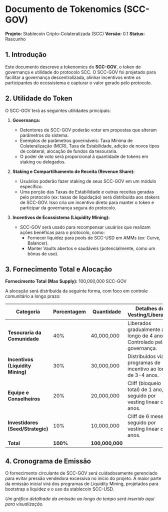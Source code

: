 # Documento de Tokenomics (SCC-GOV)

**Projeto:** Stablecoin Cripto-Colateralizada (SCC)
**Versão:** 0.1
**Status:** Rascunho

## 1. Introdução

Este documento descreve a tokenomics do **SCC-GOV**, o token de governança e utilidade do protocolo SCC. O SCC-GOV foi projetado para facilitar a governança descentralizada, alinhar incentivos entre os participantes do ecossistema e capturar o valor gerado pelo protocolo.

## 2. Utilidade do Token

O SCC-GOV terá as seguintes utilidades principais:

1.  **Governança:**
    - Detentores de SCC-GOV poderão votar em propostas que alteram parâmetros do sistema.
    - Exemplos de parâmetros governáveis: Taxa Mínima de Colateralização (MCR), Taxa de Estabilidade, adição de novos tipos de colateral, alocação de fundos da tesouraria.
    - O poder de voto será proporcional à quantidade de tokens em staking ou delegados.

2.  **Staking e Compartilhamento de Receita (Revenue Share):**
    - Usuários poderão fazer staking de seus SCC-GOV em um módulo específico.
    - Uma porção das Taxas de Estabilidade e outras receitas geradas pelo protocolo (ex: taxas de liquidação) será distribuída aos stakers de SCC-GOV. Isso cria um incentivo direto para manter o token e participar da governança segura do protocolo.

3.  **Incentivos de Ecossistema (Liquidity Mining):**
    - SCC-GOV será usado para recompensar usuários que realizam ações benéficas para o protocolo, como:
        - Fornecer liquidez para pools de SCC-USD em AMMs (ex: Curve, Balancer).
        - Manter Vaults abertos e saudáveis (potencialmente, como um bônus de uso).

## 3. Fornecimento Total e Alocação

**Fornecimento Total (Max Supply):** 100,000,000 SCC-GOV

A alocação será distribuída da seguinte forma, com foco em controle comunitário a longo prazo:

| Categoria                 | Porcentagem | Quantidade      | Detalhes de Vesting/Liberação                               | Propósito                                                 |
| ------------------------- | ----------- | --------------- | ----------------------------------------------------------- | --------------------------------------------------------- |
| **Tesouraria da Comunidade**  | 40%         | 40,000,000      | Liberados gradualmente ao longo de 4 anos. Controlado pela governança. | Financiar o desenvolvimento futuro, grants, parcerias.     |
| **Incentivos (Liquidity Mining)** | 30%         | 30,000,000      | Distribuídos via programas de incentivo ao longo de 3-4 anos. | Bootstrap de liquidez e adoção inicial do protocolo.      |
| **Equipe e Conselheiros**     | 20%         | 20,000,000      | Cliff (bloqueio total) de 1 ano, seguido por vesting linear de 3 anos.       | Incentivo de longo prazo para a equipe principal.         |
| **Investidores (Seed/Strategic)** | 10%         | 10,000,000      | Cliff de 6 meses, seguido por vesting linear de 2 anos.     | Capital inicial para desenvolvimento e auditorias.        |
| **Total**                 | **100%**    | **100,000,000** |                                                             |                                                           |

## 4. Cronograma de Emissão

O fornecimento circulante de SCC-GOV será cuidadosamente gerenciado para evitar pressão vendedora excessiva no início do projeto. A maior parte da emissão inicial virá dos programas de Liquidity Mining, projetados para bootstrap a liquidez e o uso da stablecoin SCC-USD.

*Um gráfico detalhado da emissão ao longo do tempo será inserido aqui para visualização.* 
